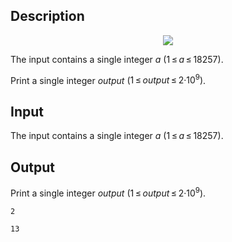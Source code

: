 ## Description

<div><center> <img class="tex-graphics" src="file://HJBZvZ7e.png" style="max-width: 100.0%;max-height: 100.0%;"> </center></div><div class="input-specification"><p>The input contains a single integer <span class="tex-span"><i>a</i></span> (<span class="tex-span">1 ≤ <i>a</i> ≤ 18257</span>).</p></div><div class="output-specification"><p>Print a single integer <span class="tex-span"><i>output</i></span> (<span class="tex-span">1 ≤ <i>output</i> ≤ 2·10<sup class="upper-index">9</sup>)</span>.</p></div>

## Input

<p>The input contains a single integer <span class="tex-span"><i>a</i></span> (<span class="tex-span">1 ≤ <i>a</i> ≤ 18257</span>).</p>

## Output

<p>Print a single integer <span class="tex-span"><i>output</i></span> (<span class="tex-span">1 ≤ <i>output</i> ≤ 2·10<sup class="upper-index">9</sup>)</span>.</p>





```input1
2

```




```output1
13
```


